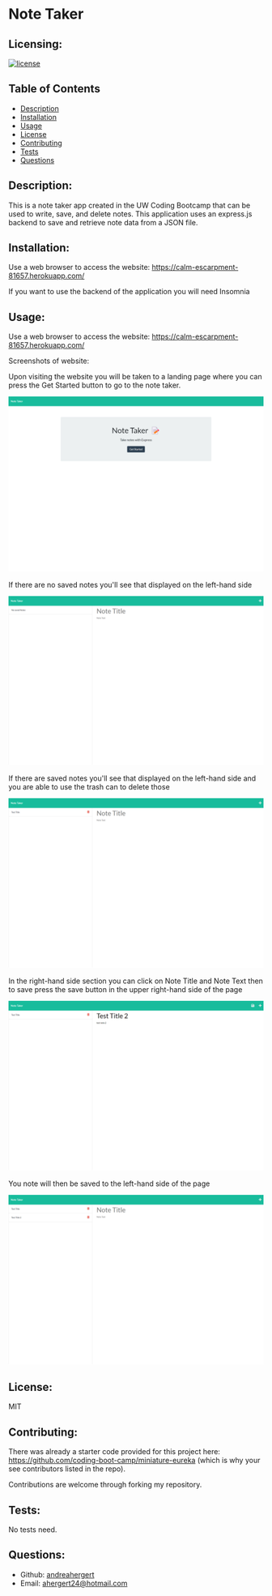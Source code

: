 # Note Taker

## Licensing:
[![license](https://img.shields.io/badge/license-MIT-blue)](https://shields.io)

## Table of Contents 
- [Description](#description)
- [Installation](#installation)
- [Usage](#usage)
- [License](#license)
- [Contributing](#contributing)
- [Tests](#tests)
- [Questions](#questions)

## Description:
This is a note taker app created in the UW Coding Bootcamp that can be used to write, save, and delete notes. This application uses an express.js backend to save and retrieve note data from a JSON file.

## Installation:
Use a web browser to access the website: https://calm-escarpment-81657.herokuapp.com/

If you want to use the backend of the application you will need Insomnia

## Usage:
Use a web browser to access the website: https://calm-escarpment-81657.herokuapp.com/

Screenshots of website:

Upon visiting the website you will be taken to a landing page where you can press the Get Started button to go to the note taker.

![Screenshot](public/assets/img/screenshot1.png)

If there are no saved notes you'll see that displayed on the left-hand side

![Screenshot](public/assets/img/screenshot6.png)

If there are saved notes you'll see that displayed on the left-hand side and you are able to use the trash can to delete those

![Screenshot](public/assets/img/screenshot2.png)

In the right-hand side section you can click on Note Title and Note Text then to save press the save button in the upper right-hand side of the page

![Screenshot](public/assets/img/screenshot3.png)

You note will then be saved to the left-hand side of the page

![Screenshot](public/assets/img/screenshot4.png)


## License:
MIT

## Contributing:
There was already a starter code provided for this project here: https://github.com/coding-boot-camp/miniature-eureka (which is why your see contributors listed in the repo).

Contributions are welcome through forking my repository.

## Tests:
No tests need.

## Questions:
- Github: [andreahergert](https://github.com/andreahergert)
- Email: ahergert24@hotmail.com 